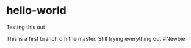 # hello-world
Testing this out

This is a first branch om the master. Still trying everything out #Newbie
